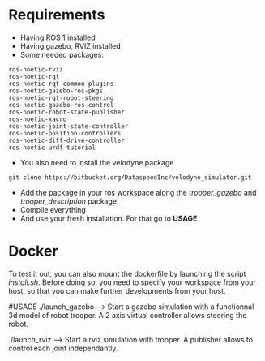 # Requirements
* Having ROS 1 installed
* Having gazebo, RVIZ installed
* Some needed packages:
```
ros-noetic-rviz
ros-noetic-rqt
ros-noetic-rqt-common-plugins
ros-noetic-gazebo-ros-pkgs
ros-noetic-rqt-robot-steering
ros-noetic-gazebo-ros-control
ros-noetic-robot-state-publisher
ros-noetic-xacro
ros-noetic-joint-state-controller
ros-noetic-position-controllers
ros-noetic-diff-drive-controller
ros-noetic-urdf-tutorial
```
* You also need to install the velodyne package
```
git clone https://bitbucket.org/DataspeedInc/velodyne_simulator.git
```
* Add the package in your ros workspace along the *trooper_gazebo* and *trooper_description*
package.
* Compile everything
* And use your fresh installation. For that go to **USAGE**

# Docker
To test it out, you can also mount the dockerfile by launching the script *install.sh*.
Before doing so, you need to specify your workspace from your host, so that you can make further developments from your host.

#USAGE
./launch_gazebo  --> Start a gazebo simulation with a functionnal 3d model of robot trooper. A 2 axis virtual controller allows steering the robot.

./launch_rviz    --> Start a rviz simulation with trooper. A publisher allows to control each joint independantly.
